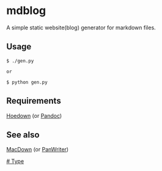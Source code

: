 # mdblog

A simple static website(blog) generator for markdown files.

## Usage

    $ ./gen.py
    
    or
    
    $ python gen.py

## Requirements

[Hoedown](https://github.com/hoedown/hoedown) (or [Pandoc](https://pandoc.org/installing.html))

## See also

[MacDown](https://github.com/MacDownApp/macdown) (or [PanWriter](https://panwriter.com))

[# Type](https://apps.apple.com/jp/app/type/id1214613873)
